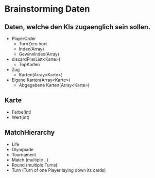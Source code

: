 # Brainstorming Daten

## Daten, welche den KIs zugaenglich sein sollen.
- PlayerOrder
  - TurnZero bool
  - Index(Array)
  - GewinnIndex(Array)
- discardPile(List\<Karte\>)
  - TopKarten
- Zug
  - Karten(Array\<Karte\>)
- Eigene Karten(Array\<Karte\>)
  - Abgegebene Karten(Array\<Karte\>)

## Karte
- Farbe(int)
- Wert(int)

## MatchHierarchy
- Life
- Olympiade
- Tournament
- Match (multiple ..)
- Round (multiple Turns)
- Turn (Turn of one Player laying down its cards)